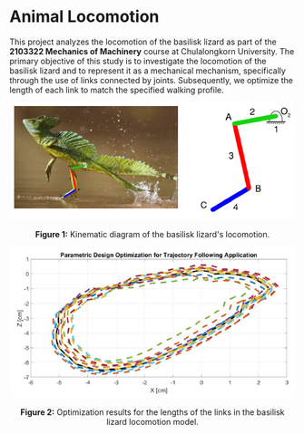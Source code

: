 # Animal Locomotion
This project analyzes the locomotion of the basilisk lizard as part of the **2103322 Mechanics of Machinery** course at Chulalongkorn University. The primary objective of this study is to investigate the locomotion of the basilisk lizard and to represent it as a mechanical mechanism, specifically through the use of links connected by joints. Subsequently, we optimize the length of each link to match the specified walking profile.
<p align="center">
  <img src="https://github.com/pSujet/Locomotion/blob/master/doc/kinematic%20diagram.png" width="500"/>
</p>
<p align="center"><strong>Figure 1:</strong> Kinematic diagram of the basilisk lizard's locomotion.</p>

<p align="center">
  <img src="https://github.com/pSujet/Locomotion/blob/master/doc/optimization%20result.png" width="500"/>
</p>
<p align="center"><strong>Figure 2:</strong> Optimization results for the lengths of the links in the basilisk lizard locomotion model.</p>
